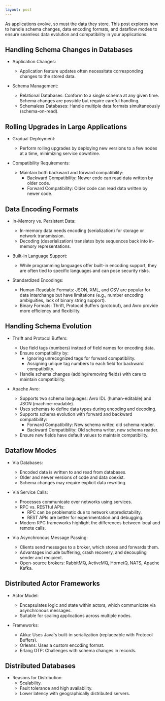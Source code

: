 ```yaml
---
layout: post
---
```

As applications evolve, so must the data they store. This post explores how to handle schema changes, data encoding formats, and dataflow modes to ensure seamless data evolution and compatibility in your applications.

## Handling Schema Changes in Databases

- Application Changes:
  - Application feature updates often necessitate corresponding changes to the stored data.

- Schema Management:
  - Relational Databases: Conform to a single schema at any given time. Schema changes are possible but require careful handling.
  - Schemaless Databases: Handle multiple data formats simultaneously (schema-on-read).

## Rolling Upgrades in Large Applications

- Gradual Deployment:
  - Perform rolling upgrades by deploying new versions to a few nodes at a time, minimizing service downtime.

- Compatibility Requirements:
  - Maintain both backward and forward compatibility:
    - Backward Compatibility: Newer code can read data written by older code.
    - Forward Compatibility: Older code can read data written by newer code.

## Data Encoding Formats

- In-Memory vs. Persistent Data:
  - In-memory data needs encoding (serialization) for storage or network transmission.
  - Decoding (deserialization) translates byte sequences back into in-memory representations.

- Built-In Language Support:
  - While programming languages offer built-in encoding support, they are often tied to specific languages and can pose security risks.

- Standardized Encodings:
  - Human-Readable Formats: JSON, XML, and CSV are popular for data interchange but have limitations (e.g., number encoding ambiguities, lack of binary string support).
  - Binary Formats: Thrift, Protocol Buffers (protobuf), and Avro provide more efficiency and flexibility.

## Handling Schema Evolution

- Thrift and Protocol Buffers:
  - Use field tags (numbers) instead of field names for encoding data.
  - Ensure compatibility by:
    - Ignoring unrecognized tags for forward compatibility.
    - Assigning unique tag numbers to each field for backward compatibility.
  - Handle schema changes (adding/removing fields) with care to maintain compatibility.

- Apache Avro:
  - Supports two schema languages: Avro IDL (human-editable) and JSON (machine-readable).
  - Uses schemas to define data types during encoding and decoding.
  - Supports schema evolution with forward and backward compatibility:
    - Forward Compatibility: New schema writer, old schema reader.
    - Backward Compatibility: Old schema writer, new schema reader.
  - Ensure new fields have default values to maintain compatibility.

## Dataflow Modes

- Via Databases:
  - Encoded data is written to and read from databases.
  - Older and newer versions of code and data coexist.
  - Schema changes may require explicit data rewriting.

- Via Service Calls:
  - Processes communicate over networks using services.
  - RPC vs. RESTful APIs:
    - RPC can be problematic due to network unpredictability.
    - REST APIs are better for experimentation and debugging.
  - Modern RPC frameworks highlight the differences between local and remote calls.

- Via Asynchronous Message Passing:
  - Clients send messages to a broker, which stores and forwards them.
  - Advantages include buffering, crash recovery, and decoupling sender and recipient.
  - Open-source brokers: RabbitMQ, ActiveMQ, HornetQ, NATS, Apache Kafka.

## Distributed Actor Frameworks

- Actor Model:
  - Encapsulates logic and state within actors, which communicate via asynchronous messages.
  - Suitable for scaling applications across multiple nodes.

- Frameworks:
  - Akka: Uses Java's built-in serialization (replaceable with Protocol Buffers).
  - Orleans: Uses a custom encoding format.
  - Erlang OTP: Challenges with schema changes in records.

## Distributed Databases
- Reasons for Distribution:
  - Scalability.
  - Fault tolerance and high availability.
  - Lower latency with geographically distributed servers.
